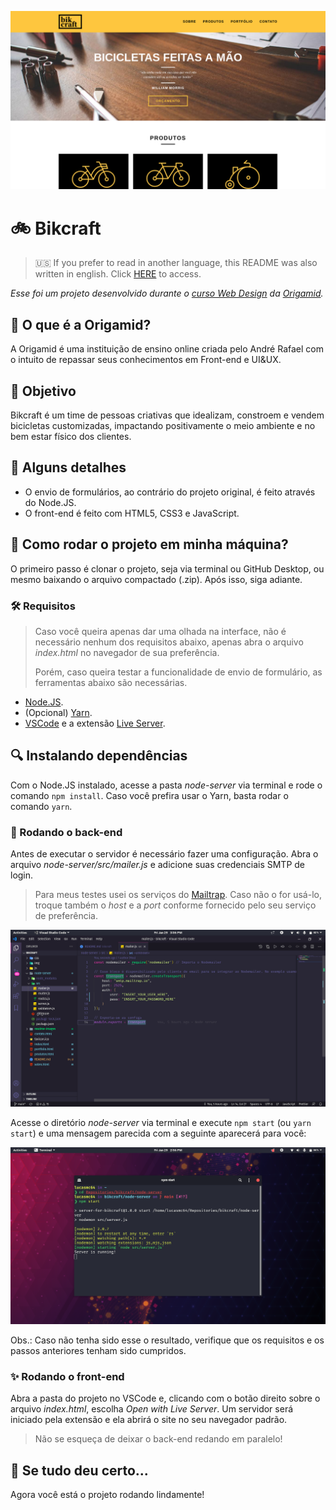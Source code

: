 ![Bikcraft](readme-images/cover.png)

# :bike: Bikcraft

> :us: If you prefer to read in another language, this README was also written in english. Click [HERE](/README.md) to access.

*Esse foi um projeto desenvolvido durante o [curso Web Design](https://www.origamid.com/curso/web-design-completo/) da [Origamid](https://www.origamid.com/).*

## :wolf: O que é a Origamid?

A Origamid é uma instituição de ensino online criada pelo André Rafael com o intuito de repassar seus conhecimentos em Front-end e UI&UX.

## :dart: Objetivo

Bikcraft é um time de pessoas criativas que idealizam, constroem e vendem bicicletas customizadas, impactando positivamente o meio ambiente e no bem estar físico dos clientes.

## :scroll: Alguns detalhes

* O envio de formulários, ao contrário do projeto original, é feito através do Node.JS.
* O front-end é feito com HTML5, CSS3 e JavaScript.

## :thinking: Como rodar o projeto em minha máquina?

O primeiro passo é clonar o projeto, seja via terminal ou GitHub Desktop, ou mesmo baixando o arquivo compactado (.zip). Após isso, siga  adiante.

### :hammer_and_wrench: Requisitos

> Caso você queira apenas dar uma olhada na interface, não é necessário nenhum dos requisitos abaixo, apenas abra o arquivo *index.html* no navegador de sua preferência.
>
> Porém, caso queira testar a funcionalidade de envio de formulário, as ferramentas abaixo são necessárias.

* [Node.JS](https://nodejs.org/).
* (Opcional) [Yarn](https://yarnpkg.com/).
* [VSCode](https://code.visualstudio.com/) e a extensão [Live Server](https://marketplace.visualstudio.com/items?itemName=ritwickdey.LiveServer).

## :mag: Instalando dependências

Com o Node.JS instalado, acesse a pasta *node-server* via terminal e rode o comando `npm install`. Caso você prefira usar o Yarn, basta rodar o comando `yarn`.

### :goggles: Rodando o back-end

Antes de executar o servidor é necessário fazer uma configuração. Abra o arquivo *node-server/src/mailer.js* e adicione suas credenciais SMTP de login.

> Para meus testes usei os serviços do [Mailtrap](https://mailtrap.io/). Caso não o for usá-lo, troque também o *host* e a *port* conforme fornecido pelo seu serviço de preferência.

![Credenciais de login](readme-images/changing-smtp-login.png)

Acesse o diretório *node-server* via terminal e execute `npm start` (ou `yarn start`) e uma mensagem parecida com a seguinte aparecerá para você:

![Rodando o servidor](readme-images/running-server.png)

Obs.: Caso não tenha sido esse o resultado, verifique que os requisitos e os passos anteriores tenham sido cumpridos.

### :sparkles: Rodando o front-end

Abra a pasta do projeto no VSCode e, clicando com o botão direito sobre o arquivo *index.html*, escolha *Open with Live Server*. Um servidor será iniciado pela extensão e ela abrirá o site no seu navegador padrão.

> Não se esqueça de deixar o back-end redando em paralelo!

## :tada: Se tudo deu certo...

Agora você está o projeto rodando lindamente!
